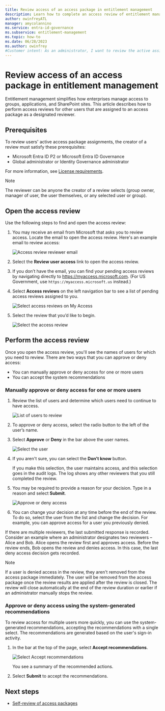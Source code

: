 ```yaml
---
title: Review access of an access package in entitlement management
description: Learn how to complete an access review of entitlement management access packages in access reviews.
author: owinfreyATL
manager: amycolannino
ms.service: entra-id-governance
ms.subservice: entitlement-management
ms.topic: how-to
ms.date: 06/28/2023
ms.author: owinfrey
#Customer intent: As an administrator, I want to review the active assignments of my users to ensure everyone has the appropriate access.
---
```

# Review access of an access package in entitlement management

Entitlement management simplifies how enterprises manage access to groups, applications, and SharePoint sites. This article describes how to perform access reviews for other users that are assigned to an access package as a designated reviewer.

## Prerequisites

To review users' active access package assignments, the creator of a review must satisfy these prerequisites:
- Microsoft Entra ID P2 or Microsoft Entra ID Governance
- Global administrator or Identity Governance administrator

For more information, see [License requirements](entitlement-management-overview.md#license-requirements).

>[!NOTE]
>The reviewer can be anyone the creator of a review selects (group owner, manager of user, the user themselves, or any selected user or group).


## Open the access review

Use the following steps to find and open the access review:

1. You may receive an email from Microsoft that asks you to review access. Locate the email to open the access review. Here's an example email to review access:
    
    ![Access review reviewer email](./media/entitlement-management-access-reviews-review-access/review-access-reviewer-email.png)

1. Select the **Review user access** link to open the access review. 

1. If you don’t have the email, you can find your pending access reviews by navigating directly to https://myaccess.microsoft.com.  (For US Government, use `https://myaccess.microsoft.us` instead.)

1. Select **Access reviews** on the left navigation bar to see a list of pending access reviews assigned to you.
    
    ![Select access reviews on My Access](./media/entitlement-management-access-reviews-review-access/review-access-myaccess-select-access-review.png)

1. Select the review that you’d like to begin.
    
    ![Select the access review](./media/entitlement-management-access-reviews-review-access/review-access-select-access-review.png)

## Perform the access review

Once you open the access review, you'll see the names of users for which you need to review. There are two ways that you can approve or deny access:
- You can manually approve or deny access for one or more users
- You can accept the system recommendations

### Manually approve or deny access for one or more users
1. Review the list of users and determine which users need to continue to have access.

    ![List of users to review](./media/entitlement-management-access-reviews-review-access/review-access-list-of-users.png)

1. To approve or deny access, select the radio button to the left of the user’s name.

1. Select **Approve** or **Deny** in the bar above the user names.

    ![Select the user](./media/entitlement-management-access-reviews-review-access/review-access-select-users.png)

1. If you aren't sure, you can select the **Don’t know** button.

    If you make this selection, the user maintains access, and this selection goes in the audit logs. The log shows any other reviewers that you still completed the review.

1. You may be required to provide a reason for your decision. Type in a reason and select **Submit**.

    ![Approve or deny access](./media/entitlement-management-access-reviews-review-access/review-access-decision-approve.png)

1. You can change your decision at any time before the end of the review. To do so, select the user from the list and change the decision. For example, you can approve access for a user you previously denied.

If there are multiple reviewers, the last submitted response is recorded. Consider an example where an administrator designates two reviewers – Alice and Bob. Alice opens the review first and approves access. Before the review ends, Bob opens the review and denies access. In this case, the last deny access decision gets recorded.

>[!NOTE]
>If a user is denied access in the review, they aren't removed from the access package immediately. The user will be removed from the access package once the review results are applied after the review is closed. The review will close automatically at the end of the review duration or earlier if an administrator manually stops the review. 

### Approve or deny access using the system-generated recommendations

To review access for multiple users more quickly, you can use the system-generated recommendations, accepting the recommendations with a single select. The recommendations are generated based on the user's sign-in activity.

1. In the bar at the top of the page, select **Accept recommendations**.
    
    ![Select Accept recommendations](./media/entitlement-management-access-reviews-review-access/review-access-use-recommendations.png)
    
    You see a summary of the recommended actions.

1. Select **Submit** to accept the recommendations.

## Next steps

- [Self-review of access packages](entitlement-management-access-reviews-self-review.md)
